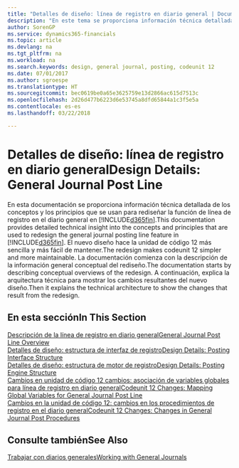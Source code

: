 ```yaml
---
title: "Detalles de diseño: línea de registro en diario general | Documentos de Microsoft"
description: "En este tema se proporciona información técnica detallada de los conceptos y los principios que se usan para rediseñar la función de línea de registro en el diario general en Finance and Operations, Business edition."
author: SorenGP
ms.service: dynamics365-financials
ms.topic: article
ms.devlang: na
ms.tgt_pltfrm: na
ms.workload: na
ms.search.keywords: design, general journal, posting, codeunit 12
ms.date: 07/01/2017
ms.author: sgroespe
ms.translationtype: HT
ms.sourcegitcommit: bec0619be0a65e3625759e13d2866ac615d7513c
ms.openlocfilehash: 2d26d477b6223d6e53745a8dfd65844a1c3f5e5a
ms.contentlocale: es-es
ms.lasthandoff: 03/22/2018

---
```

# <a name="design-details-general-journal-post-line"></a><span data-ttu-id="e4597-103">Detalles de diseño: línea de registro en diario general</span><span class="sxs-lookup"><span data-stu-id="e4597-103">Design Details: General Journal Post Line</span></span>
<span data-ttu-id="e4597-104">En esta documentación se proporciona información técnica detallada de los conceptos y los principios que se usan para rediseñar la función de línea de registro en el diario general en [!INCLUDE[d365fin](includes/d365fin_md.md)].</span><span class="sxs-lookup"><span data-stu-id="e4597-104">This documentation provides detailed technical insight into the concepts and principles that are used to redesign the general journal posting line feature in [!INCLUDE[d365fin](includes/d365fin_md.md)].</span></span> <span data-ttu-id="e4597-105">El nuevo diseño hace la unidad de código 12 más sencilla y más fácil de mantener.</span><span class="sxs-lookup"><span data-stu-id="e4597-105">The redesign makes codeunit 12 simpler and more maintainable.</span></span> <span data-ttu-id="e4597-106">La documentación comienza con la descripción de la información general conceptual del rediseño.</span><span class="sxs-lookup"><span data-stu-id="e4597-106">The documentation starts by describing conceptual overviews of the redesign.</span></span> <span data-ttu-id="e4597-107">A continuación, explica la arquitectura técnica para mostrar los cambios resultantes del nuevo diseño.</span><span class="sxs-lookup"><span data-stu-id="e4597-107">Then it explains the technical architecture to show the changes that result from the redesign.</span></span>  

## <a name="in-this-section"></a><span data-ttu-id="e4597-108">En esta sección</span><span class="sxs-lookup"><span data-stu-id="e4597-108">In This Section</span></span>  
[<span data-ttu-id="e4597-109">Descripción de la línea de registro en diario general</span><span class="sxs-lookup"><span data-stu-id="e4597-109">General Journal Post Line Overview</span></span>](design-details-general-journal-post-line-overview.md)  
[<span data-ttu-id="e4597-110">Detalles de diseño: estructura de interfaz de registro</span><span class="sxs-lookup"><span data-stu-id="e4597-110">Design Details: Posting Interface Structure</span></span>](design-details-posting-interface-structure.md)  
[<span data-ttu-id="e4597-111">Detalles de diseño: estructura de motor de registro</span><span class="sxs-lookup"><span data-stu-id="e4597-111">Design Details: Posting Engine Structure</span></span>](design-details-posting-engine-structure.md)  
[<span data-ttu-id="e4597-112">Cambios en unidad de código 12 cambios: asociación de variables globales para línea de registro en diario general</span><span class="sxs-lookup"><span data-stu-id="e4597-112">Codeunit 12 Changes: Mapping Global Variables for General Journal Post Line</span></span>](design-details-codeunit-12-changes-mapping-global-variables-for-general-journal-post-line.md)  
[<span data-ttu-id="e4597-113">Cambios en la unidad de código 12: cambios en los procedimientos de registro en el diario general</span><span class="sxs-lookup"><span data-stu-id="e4597-113">Codeunit 12 Changes: Changes in General Journal Post Procedures</span></span>](design-details-codeunit-12-changes-changes-in-general-journal-post-procedures.md)  

## <a name="see-also"></a><span data-ttu-id="e4597-114">Consulte también</span><span class="sxs-lookup"><span data-stu-id="e4597-114">See Also</span></span>  
[<span data-ttu-id="e4597-115">Trabajar con diarios generales</span><span class="sxs-lookup"><span data-stu-id="e4597-115">Working with General Journals</span></span>](ui-work-general-journals.md)

